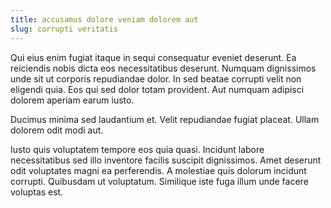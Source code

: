 ```yaml
---
title: accusamus dolore veniam dolorem aut
slug: corrupti veritatis
---
```


Qui eius enim fugiat itaque in sequi consequatur eveniet deserunt. Ea reiciendis nobis dicta eos necessitatibus deserunt. Numquam dignissimos unde sit ut corporis repudiandae dolor. In sed beatae corrupti velit non eligendi quia. Eos qui sed dolor totam provident. Aut numquam adipisci dolorem aperiam earum iusto.

Ducimus minima sed laudantium et. Velit repudiandae fugiat placeat. Ullam dolorem odit modi aut.

Iusto quis voluptatem tempore eos quia quasi. Incidunt labore necessitatibus sed illo inventore facilis suscipit dignissimos. Amet deserunt odit voluptates magni ea perferendis. A molestiae quis dolorum incidunt corrupti. Quibusdam ut voluptatum. Similique iste fuga illum unde facere voluptas est.
